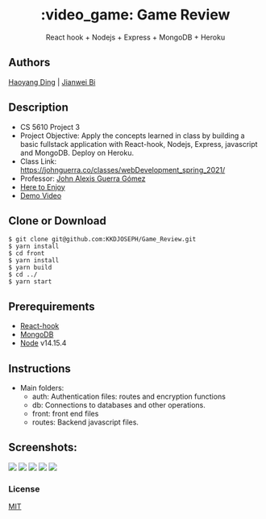 <h1 align="center">
:video_game: Game Review
</h1>
<p align="center">
React hook + Nodejs + Express + MongoDB + Heroku
</p>

## Authors
[Haoyang Ding](https://github.com/KKDJOSEPH) | [Jianwei Bi](https://github.com/jianweibi) 

## Description
- CS 5610 Project 3
- Project Objective: Apply the concepts learned in class by building a basic fullstack application with React-hook, Nodejs, Express, javascript and MongoDB. Deploy on Heroku.
- Class Link: https://johnguerra.co/classes/webDevelopment_spring_2021/
- Professor: <a href="https://johnguerra.co/"> John Alexis Guerra Gómez </a>
- <a href="https://cryptic-stream-54472.herokuapp.com/index.html"> Here to Enjoy </a>
- <a href="https://www.youtube.com/watch?v=Re4CF1S1yOk"> Demo Video </a>

## Clone or Download
```terminal
$ git clone git@github.com:KKDJOSEPH/Game_Review.git
$ yarn install
$ cd front
$ yarn install
$ yarn build
$ cd ../
$ yarn start
```

## Prerequirements
- [React-hook](https://reactjs.org/docs/hooks-intro.html)
- [MongoDB](https://www.mongodb.com/3)
- [Node](https://nodejs.org/en/download/) v14.15.4

## Instructions
- Main folders:
  * auth: Authentication files: routes and encryption functions
  * db: Connections to databases and other operations.
  * front: front end files
  * routes: Backend javascript files.

## Screenshots:
![](Screenshots/homepage.jpg)
![](Screenshots/signin.jpg)
![](Screenshots/signup.jpg)
![](Screenshots/preview.jpg)
![](Screenshots/forum.jpg)

### License
[MIT]()


